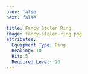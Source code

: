 ```yaml
---
prev: false
next: false

title: Fancy Stolen Ring
image: fancy-stolen-ring.png
attributes:
  Equipment Type: Ring
  Healing: 10
  Hit: 5
  Required Level: 20
---
```




<MyItemComponent :item="$frontmatter" />


